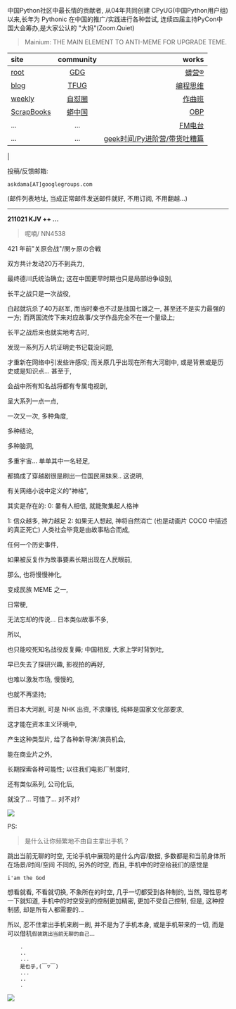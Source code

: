 中国Python社区中最长情的贡献者, 从04年共同创建 CPyUG(中国Python用户组)以来,长年为 Pythonic 在中国的推广/实践进行各种尝试, 连续四届主持PyCon中国大会筹办,是大家公认的 "大妈"(Zoom.Quiet)

> Mainium: THE MAIN ELEMENT TO ANTI-MEME FOR UPGRADE TEME.

| site | community | works |
| :-----| :----: | ----: |
| [root](http://zoomquiet.io/) | [GDG](https://blog.zhgdg.org/) | [蟒营®](https://doc.101.camp/) |
| [blog](https://blog.zoomquiet.io/pages/zoomquiet.html) | [TFUG](http://zh.tfug.world/) | [编程思维](https://py.101.camp/) |
| [weekly](http://weekly.pychina.org/) | [自怼圈](https://du.101.camp/) | [作曲班](https://mu.101.camp/) |
| [ScrapBooks](https://zoomquiet.io/collection.html) | [蟒中国](https://pychina.org/) | [OBP](https://zoomquiet.io/obp/index.html) |
| ... | ... | [FM电台](https://fm.101.camp/) |
| ... | ... | [geek时间/Py进阶营/带货吐糟篇](https://fm.101.camp/2020/geek2py-dama.html) 
 |


投稿/反馈邮箱:

    askdama[AT]googlegroups.com

(邮件列表地址, 
当成正常邮件发送邮件就好, 不用订阅, 不用翻越...)


---------------------------------------------------
**211021 KJV ++ ...**

> 呢喃/ NN4538



421 年前"关原会战"/関ヶ原の合戦

双方共计发动20万不到兵力,

最终德川氏统治确立;
这在中国更早时期也只是局部纷争级别,

长平之战只是一次战役,

白起就坑杀了40万赵军,
而当时秦也不过是战国七雄之一,
甚至还不是实力最强的一方;
而两国流传下来对应故事/文学作品完全不在一个量级上;

长平之战后来也就实地考古时,

发现一系列万人坑证明史书记载没问题,

才重新在网络中引发些许感叹;
而关原几乎出现在所有大河剧中,
或是背景或是历史或是知识点...
甚至于,

会战中所有知名战将都有专属电视剧,

呈大系列一点一点,

一次又一次,
多种角度,

多种结论,

多种脑洞,

多重宇宙...
单单其中一名轻足,

都搞成了穿越剧很是刷出一位国民黑妹来..
这说明,

有关网络小说中定义的"神格",

其实是存在的:
0: 嘦有人相信, 就能聚集起人格神

1: 信众越多, 神力越足
2: 如果无人想起, 神将自然消亡
(也是动画片 COCO 中描述的真正死亡)
人类社会毕竟是由故事粘合而成,

任何一个历史事件,

如果被反复作为故事要素长期出现在人民眼前,

那么,
也将慢慢神化,

变成民族 MEME 之一,

日常梗,

无法忘却的传说...
日本类似故事不多,

所以,

也只能咬死知名战役反复薅;
中国相反,
大家上学时背到吐,

早已失去了探研兴趣,
影视拍的再好,

也难以激发市场,
慢慢的,

也就不再坚持;

而日本大河剧,
可是 NHK 出资,
不求赚钱,
纯粹是国家文化部要求,

这才能在资本主义环境中,

产生这种类型片,
给了各种新导演/演员机会,

能在商业片之外,

长期探索各种可能性;
以往我们电影厂制度时,

还有类似系列,
公司化后,

就没了...
可惜了...
对不对?​









![](https://ipic.zoomquiet.top/2021-10-19-zq42-today-card-2110.021.jpeg)





PS:
> 是什么让你频繁地不由自主拿出手机？

跳出当前无聊的时空,
无论手机中展现的是什么内容/数据,
多数都是和当前身体所在场景/时间/空间 不同的,
另外的时空,
而且, 手机中的时空给我们的感觉是

    i'am the God

想看就看, 不看就切换,
不象所在的时空, 几乎一切都受到各种制约,
当然,
理性思考一下就知道,
手机中的时空受到的控制更加精密, 更加不受自己控制,
但是, 这种控制感,
却是所有人都需要的...

所以, 
忍不住拿出手机来刷一刷,
并不是为了手机本身, 或是手机带来的一切,
而是可以借机`假装跳出当前无聊的自己`...



```
    .
    ..
    ...
    是也乎,(￣▽￣)
    ...
    ..
    .
```


![](http://ydlj.zoomquiet.top/ipic/2021-07-10-210701DU21-zip.jpg)

